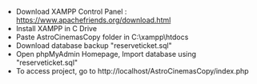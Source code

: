 - Download XAMPP Control Panel : https://www.apachefriends.org/download.html
- Install XAMPP in C Drive
- Paste AstroCinemasCopy folder in C:\xampp\htdocs
- Download database backup "reserveticket.sql"
- Open phpMyAdmin Homepage, Import database using "reserveticket.sql"
- To access project, go to http://localhost/AstroCinemasCopy/index.php

